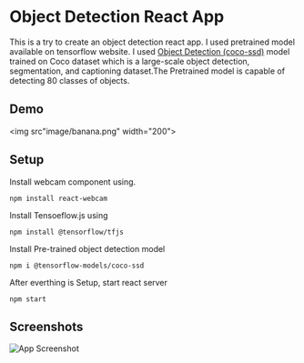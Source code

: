 
# Object Detection React App

This is a try to create an object detection react app. I used pretrained
 model available on tensorflow website. I used [Object Detection (coco-ssd)](https://www.npmjs.com/package/@tensorflow-models/coco-ssd)
 model trained on Coco dataset which is a large-scale object detection, 
 segmentation, and captioning dataset.The Pretrained model is capable of detecting 80 classes of objects. 


## Demo
<img src"image/banana.png" width="200">



## Setup
Install webcam component using.

`npm install react-webcam`

Install Tensoeflow.js using

`npm install @tensorflow/tfjs`

Install Pre-trained object detection model

`npm i @tensorflow-models/coco-ssd`

After everthing is Setup, start react server 

`npm start`

## Screenshots

![App Screenshot](https://via.placeholder.com/468x300?text=App+Screenshot+Here)

